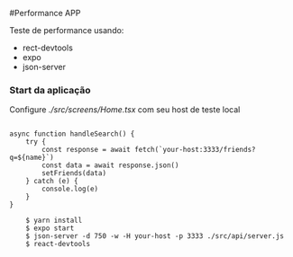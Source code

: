 #Performance APP

Teste de performance usando:

- rect-devtools
- expo
- json-server


### Start da aplicação

Configure *./src/screens/Home.tsx* com seu host de teste local

```tsx

async function handleSearch() {
    try {
        const response = await fetch(`your-host:3333/friends?q=${name}`)
        const data = await response.json()
        setFriends(data)
    } catch (e) {
        console.log(e)
    }
}

```

```shell
    $ yarn install
    $ expo start
    $ json-server -d 750 -w -H your-host -p 3333 ./src/api/server.js
    $ react-devtools
```
